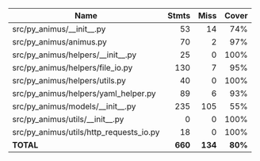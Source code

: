| Name                                       |    Stmts |     Miss |   Cover |
|------------------------------------------- | -------: | -------: | ------: |
| src/py\_animus/\_\_init\_\_.py             |       53 |       14 |     74% |
| src/py\_animus/animus.py                   |       70 |        2 |     97% |
| src/py\_animus/helpers/\_\_init\_\_.py     |       25 |        0 |    100% |
| src/py\_animus/helpers/file\_io.py         |      130 |        7 |     95% |
| src/py\_animus/helpers/utils.py            |       40 |        0 |    100% |
| src/py\_animus/helpers/yaml\_helper.py     |       89 |        6 |     93% |
| src/py\_animus/models/\_\_init\_\_.py      |      235 |      105 |     55% |
| src/py\_animus/utils/\_\_init\_\_.py       |        0 |        0 |    100% |
| src/py\_animus/utils/http\_requests\_io.py |       18 |        0 |    100% |
|                                  **TOTAL** |  **660** |  **134** | **80%** |
